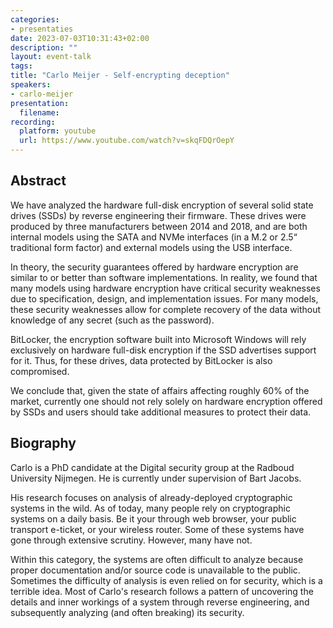 ```yaml
---
categories:
- presentaties
date: 2023-07-03T10:31:43+02:00
description: ""
layout: event-talk
tags:
title: "Carlo Meijer - Self-encrypting deception"
speakers:
- carlo-meijer
presentation:
  filename: 
recording:
  platform: youtube
  url: https://www.youtube.com/watch?v=skqFDQrOepY
---
```


## Abstract

We have analyzed the hardware full-disk encryption of several solid state drives (SSDs) by reverse engineering their firmware. These drives were produced by three manufacturers between 2014 and 2018, and are both internal models using the SATA and NVMe interfaces (in a M.2 or 2.5“ traditional form factor) and external models using the USB interface.

In theory, the security guarantees offered by hardware encryption are similar to or better than software implementations. In reality, we found that many models using hardware encryption have critical security weaknesses due to specification, design, and implementation issues. For many models, these security weaknesses allow for complete recovery of the data without knowledge of any secret (such as the password).

BitLocker, the encryption software built into Microsoft Windows will rely exclusively on hardware full-disk encryption if the SSD advertises support for it. Thus, for these drives, data protected by BitLocker is also compromised.

We conclude that, given the state of affairs affecting roughly 60% of the market, currently one should not rely solely on hardware encryption offered by SSDs and users should take additional measures to protect their data.

## Biography

Carlo is a PhD candidate at the Digital security group at the Radboud University Nijmegen. He is currently under supervision of Bart Jacobs.

His research focuses on analysis of already-deployed cryptographic systems in the wild. As of today, many people rely on cryptographic systems on a daily basis. Be it your through web browser, your public transport e-ticket, or your wireless router. Some of these systems have gone through extensive scrutiny. However, many have not.

Within this category, the systems are often difficult to analyze because proper documentation and/or source code is unavailable to the public. Sometimes the difficulty of analysis is even relied on for security, which is a terrible idea. Most of Carlo's research follows a pattern of uncovering the details and inner workings of a system through reverse engineering, and subsequently analyzing (and often breaking) its security.